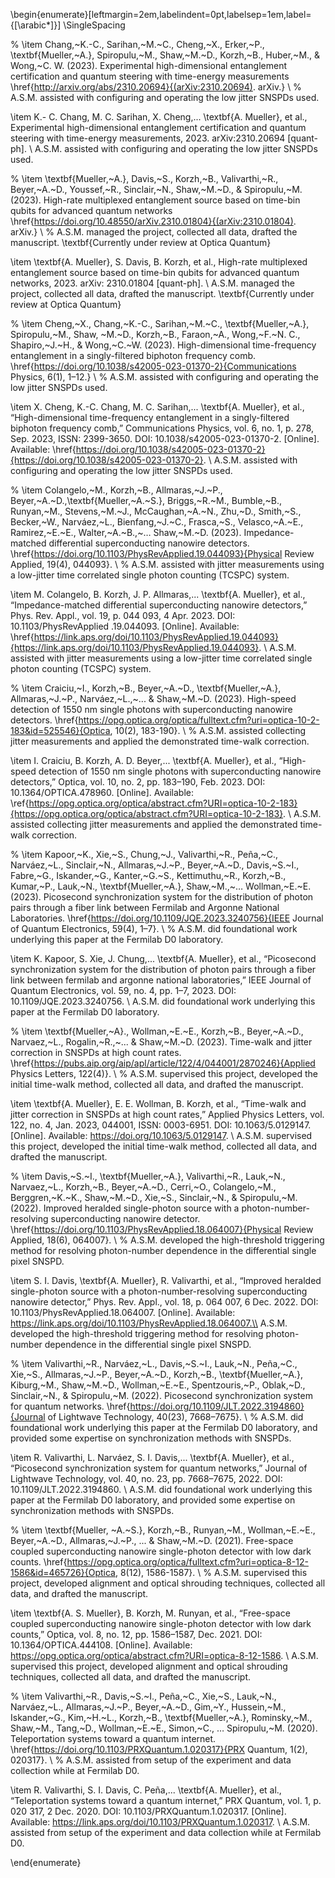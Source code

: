 

\begin{enumerate}[leftmargin=2em,labelindent=0pt,labelsep=1em,label={[\arabic*]}]
\SingleSpacing 

% \item Chang,~K.-C., Sarihan,~M.~C., Cheng,~X., Erker,~P., \textbf{Mueller,~A.}, Spiropulu,~M., Shaw,~M.~D., Korzh,~B., Huber,~M., \& Wong,~C. W. (2023). Experimental high-dimensional entanglement certification and quantum steering with time-energy measurements \href{http://arxiv.org/abs/2310.20694}{(arXiv:2310.20694). arXiv.} \\ 
% A.S.M. assisted with configuring and operating the low jitter SNSPDs used. 

\item K.- C. Chang, M. C. Sarihan, X. Cheng,... \textbf{A. Mueller}, et al., Experimental high-dimensional entanglement certification and quantum steering with time-energy measurements, 2023. arXiv:2310.20694 [quant-ph]. \\ A.S.M. assisted with configuring and operating the low jitter SNSPDs used. 




% \item \textbf{Mueller,~A.}, Davis,~S., Korzh,~B., Valivarthi,~R., Beyer,~A.~D., Youssef,~R., Sinclair,~N., Shaw,~M.~D., \& Spiropulu,~M. (2023). High-rate multiplexed entanglement source based on time-bin qubits for advanced quantum networks \href{https://doi.org/10.48550/arXiv.2310.01804}{(arXiv:2310.01804). arXiv.} \\
% A.S.M. managed the project, collected all data, drafted the manuscript. \textbf{Currently under review at Optica Quantum}

\item \textbf{A. Mueller}, S. Davis, B. Korzh, et al., High-rate multiplexed entanglement source based on time-bin qubits for advanced quantum networks, 2023. arXiv: 2310.01804 [quant-ph]. \\
A.S.M. managed the project, collected all data, drafted the manuscript. \textbf{Currently under review at Optica Quantum}





% \item Cheng,~X., Chang,~K.-C., Sarihan,~M.~C., \textbf{Mueller,~A.}, Spiropulu,~M., Shaw, ~M.~D., Korzh,~B., Faraon,~A., Wong,~F.~N. C., Shapiro,~J.~H., \& Wong,~C.~W. (2023). High-dimensional time-frequency entanglement in a singly-filtered biphoton frequency comb. \href{https://doi.org/10.1038/s42005-023-01370-2}{Communications Physics, 6(1), 1–12.} \\
% A.S.M. assisted with configuring and operating the low jitter SNSPDs used. 

\item X. Cheng, K.-C. Chang, M. C. Sarihan,... \textbf{A. Mueller}, et al., “High-dimensional time-frequency entanglement in a singly-filtered biphoton frequency comb,” Communications Physics, vol. 6, no. 1, p. 278, Sep. 2023, ISSN: 2399-3650. DOI: 10.1038/s42005-023-01370-2. [Online]. Available: \href{https://doi.org/10.1038/s42005-023-01370-2}{https://doi.org/10.1038/s42005-023-01370-2}. \\
A.S.M. assisted with configuring and operating the low jitter SNSPDs used. 




% \item Colangelo,~M., Korzh,~B., Allmaras,~J.~P., Beyer,~A.~D.,\textbf{Mueller,~A.~S.}, Briggs,~R.~M., Bumble,~B., Runyan,~M., Stevens,~M.~J., McCaughan,~A.~N., Zhu,~D., Smith,~S., Becker,~W., Narváez,~L., Bienfang,~J.~C., Frasca,~S., Velasco,~A.~E., Ramirez,~E.~E., Walter,~A.~B.,~… Shaw,~M.~D. (2023). Impedance-matched differential superconducting nanowire detectors. \href{https://doi.org/10.1103/PhysRevApplied.19.044093}{Physical Review Applied, 19(4), 044093}. \\
% A.S.M. assisted with jitter measurements using a low-jitter time correlated single photon counting (TCSPC) system. 

\item M. Colangelo, B. Korzh, J. P. Allmaras,... \textbf{A. Mueller}, et al., “Impedance-matched differential superconducting nanowire detectors,” Phys. Rev. Appl., vol. 19, p. 044 093, 4 Apr. 2023. DOI: 10.1103/PhysRevApplied .19.044093. [Online]. Available: \href{https://link.aps.org/doi/10.1103/PhysRevApplied.19.044093}{https://link.aps.org/doi/10.1103/PhysRevApplied.19.044093}. \\
A.S.M. assisted with jitter measurements using a low-jitter time correlated single photon counting (TCSPC) system. 





% \item Craiciu,~I., Korzh,~B., Beyer,~A.~D., \textbf{Mueller,~A.}, Allmaras,~J.~P., Narváez,~L.,~... \& Shaw,~M.~D. (2023). High-speed detection of 1550 nm single photons with superconducting nanowire detectors. \href{https://opg.optica.org/optica/fulltext.cfm?uri=optica-10-2-183&id=525546}{Optica, 10(2), 183-190}. \\
% A.S.M. assisted collecting jitter measurements and applied the demonstrated time-walk correction. 

\item I. Craiciu, B. Korzh, A. D. Beyer,... \textbf{A. Mueller}, et al., “High-speed detection of 1550 nm single photons with superconducting nanowire detectors,” Optica, vol. 10, no. 2, pp. 183–190, Feb. 2023. DOI: 10.1364/OPTICA.478960. [Online]. Available: \ref{https://opg.optica.org/optica/abstract.cfm?URI=optica-10-2-183}{https://opg.optica.org/optica/abstract.cfm?URI=optica-10-2-183}. \\
A.S.M. assisted collecting jitter measurements and applied the demonstrated time-walk correction. 





% \item Kapoor,~K., Xie,~S., Chung,~J., Valivarthi,~R., Peña,~C., Narváez,~L., Sinclair,~N., Allmaras,~J.~P., Beyer,~A.~D., Davis,~S.~I., Fabre,~G., Iskander,~G., Kanter,~G.~S., Kettimuthu,~R., Korzh,~B., Kumar,~P., Lauk,~N., \textbf{Mueller,~A.}, Shaw,~M.,~… Wollman,~E.~E. (2023). Picosecond synchronization system for the distribution of photon pairs through a fiber link between Fermilab and Argonne National Laboratories. \href{https://doi.org/10.1109/JQE.2023.3240756}{IEEE Journal of Quantum Electronics, 59(4), 1–7}. \\
% A.S.M. did foundational work underlying this paper at the Fermilab D0 laboratory. 

\item K. Kapoor, S. Xie, J. Chung,... \textbf{A. Mueller}, et al., “Picosecond synchronization system for the distribution of photon pairs through a fiber link between fermilab and argonne national laboratories,” IEEE Journal of Quantum Electronics, vol. 59, no. 4, pp. 1–7, 2023. DOI: 10.1109/JQE.2023.3240756. \\
A.S.M. did foundational work underlying this paper at the Fermilab D0 laboratory. 




% \item \textbf{Mueller,~A}., Wollman,~E.~E., Korzh,~B., Beyer,~A.~D., Narvaez,~L., Rogalin,~R.,~... \& Shaw,~M.~D. (2023). Time-walk and jitter correction in SNSPDs at high count rates. \href{https://pubs.aip.org/aip/apl/article/122/4/044001/2870246}{Applied Physics Letters, 122(4)}. \\
% A.S.M. supervised this project, developed the initial time-walk method, collected all data, and drafted the manuscript. 

\item \textbf{A. Mueller}, E. E. Wollman, B. Korzh, et al., “Time-walk and jitter correction in SNSPDs at high count rates,” Applied Physics Letters, vol. 122, no. 4, Jan. 2023, 044001, ISSN: 0003-6951. DOI: 10.1063/5.0129147. [Online]. Available: https://doi.org/10.1063/5.0129147. \\
A.S.M. supervised this project, developed the initial time-walk method, collected all data, and drafted the manuscript. 



% \item Davis,~S.~I., \textbf{Mueller,~A.}, Valivarthi,~R., Lauk,~N., Narvaez,~L., Korzh,~B., Beyer,~A.~D., Cerri,~O., Colangelo,~M., Berggren,~K.~K., Shaw,~M.~D., Xie,~S., Sinclair,~N., \& Spiropulu,~M. (2022). Improved heralded single-photon source with a photon-number-resolving superconducting nanowire detector. \href{https://doi.org/10.1103/PhysRevApplied.18.064007}{Physical Review Applied, 18(6), 064007}. \\
% A.S.M. developed the high-threshold triggering method for resolving photon-number dependence in the differential single pixel SNSPD.

\item S. I. Davis, \textbf{A. Mueller}, R. Valivarthi, et al., “Improved heralded single-photon source with a photon-number-resolving superconducting nanowire detector,” Phys. Rev. Appl., vol. 18, p. 064 007, 6 Dec. 2022. DOI: 10.1103/PhysRevApplied.18.064007. [Online]. Available: https://link.aps.org/doi/10.1103/PhysRevApplied.18.064007.\\
A.S.M. developed the high-threshold triggering method for resolving photon-number dependence in the differential single pixel SNSPD.




% \item Valivarthi,~R., Narváez,~L., Davis,~S.~I., Lauk,~N., Peña,~C., Xie,~S., Allmaras,~J.~P., Beyer,~A.~D., Korzh,~B., \textbf{Mueller,~A.}, Kiburg,~M., Shaw,~M.~D., Wollman,~E.~E., Spentzouris,~P., Oblak,~D., Sinclair,~N., \& Spiropulu,~M. (2022). Picosecond synchronization system for quantum networks. \href{https://doi.org/10.1109/JLT.2022.3194860}{Journal of Lightwave Technology, 40(23), 7668–7675}. \\
% A.S.M. did foundational work underlying this paper at the Fermilab D0 laboratory, and provided some expertise on synchronization methods with SNSPDs.

\item R. Valivarthi, L. Narváez, S. I. Davis,... \textbf{A. Mueller}, et al., “Picosecond synchronization system for quantum networks,” Journal of Lightwave Technology, vol. 40, no. 23, pp. 7668–7675, 2022. DOI: 10.1109/JLT.2022.3194860. \\
A.S.M. did foundational work underlying this paper at the Fermilab D0 laboratory, and provided some expertise on synchronization methods with SNSPDs.





% \item \textbf{Mueller, ~A.~S.}, Korzh,~B., Runyan,~M., Wollman,~E.~E., Beyer,~A.~D., Allmaras,~J.~P., ... \& Shaw,~M.~D. (2021). Free-space coupled superconducting nanowire single-photon detector with low dark counts. \href{https://opg.optica.org/optica/fulltext.cfm?uri=optica-8-12-1586&id=465726}{Optica, 8(12), 1586-1587}. \\
% A.S.M. supervised this project, developed alignment and optical shrouding techniques, collected all data, and drafted the manuscript. 

\item \textbf{A. S. Mueller}, B. Korzh, M. Runyan, et al., “Free-space coupled superconducting nanowire single-photon detector with low dark counts,” Optica, vol. 8, no. 12, pp. 1586–1587, Dec. 2021. DOI: 10.1364/OPTICA.444108. [Online]. Available: https://opg.optica.org/optica/abstract.cfm?URI=optica-8-12-1586. \\ 
A.S.M. supervised this project, developed alignment and optical shrouding techniques, collected all data, and drafted the manuscript. 



% \item Valivarthi,~R., Davis,~S.~I., Peña,~C., Xie,~S., Lauk,~N., Narváez,~L., Allmaras,~J.~P., Beyer,~A.~D., Gim,~Y., Hussein,~M., Iskander,~G., Kim,~H.~L., Korzh,~B., \textbf{Mueller,~A.}, Rominsky,~M., Shaw,~M., Tang,~D., Wollman,~E.~E., Simon,~C., … Spiropulu,~M. (2020). Teleportation systems toward a quantum internet. \href{https://doi.org/10.1103/PRXQuantum.1.020317}{PRX Quantum, 1(2), 020317}.  \\
% A.S.M. assisted from setup of the experiment and data collection while at Fermilab D0. 

\item R. Valivarthi, S. I. Davis, C. Peña,... \textbf{A. Mueller}, et al., “Teleportation systems toward a quantum internet,” PRX Quantum, vol. 1, p. 020 317, 2 Dec. 2020. DOI: 10.1103/PRXQuantum.1.020317. [Online]. Available: https://link.aps.org/doi/10.1103/PRXQuantum.1.020317. \\ 
A.S.M. assisted from setup of the experiment and data collection while at Fermilab D0. 

\end{enumerate} 





